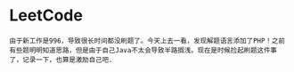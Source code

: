 # LeetCode

`由于新工作是996，导致很长时间都没刷题了。今天上去一看，发现解题语言添加了PHP！之前有些题明明知道思路，但是由于自己Java不太会导致半路搁浅。现在是时候捡起刷题这件事了，记录一下，也算是激励自己吧.`
